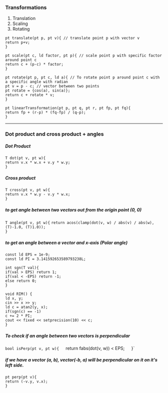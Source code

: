 ### Transformations 
1) Translation 
2) Scaling
3) Rotating 

`pt translate(pt p, pt v){ // translate point p with vector v`  
    `return p+v;`  
`}`  

`pt scale(pt c, ld factor, pt p){ // scale point p with specific factor around point c`  
    `return c + (p-c) * factor;`  
`}`  

`pt rotate(pt p, pt c, ld a){ // To rotate point p around point c with a specific angle with radian`  
    `pt v = p - c; // vector between two points`  
    `pt rotate = {cos(a), sin(a)};`  
    `return c + rotate * v;`  
`}`

`pt linearTransformation(pt p, pt q, pt r, pt fp, pt fq){`  
    `return fp + (r-p) * (fq-fp) / (q-p);`  
`}`

----
### Dot product and cross product + angles

##### Dot Product
`T dot(pt v, pt w){`  
    `return v.x * w.x + v.y * w.y;`  
`}`

##### Cross product 
`T cross(pt v, pt w){`  
    `return v.x * w.y - v.y * w.x;`  
`}`
##### to get angle between two vectors out from the origin point (0, 0)
`T angle(pt v, pt w){` 
    `return acos(clamp(dot(v, w) / abs(v) / abs(w), (T)-1.0, (T)1.0));`  
`}`
##### to get an angle between a vector and x-axis  (Polar angle)
`const ld EPS = 1e-9;`  
`const ld PI = 3.141592653589793238L;`

`int sgn(T val){`  
    `if(val > EPS) return 1;`  
    `if(val < -EPS) return -1;`  
    `else return 0;`  
`}`  
  
`void RIM() {`  
    `ld x, y;`  
    `cin >> x >> y;`  
    `ld c = atan2(y, x);`  
    `if(sgn(c) == -1)`  
        `c += 2 * PI;`  
    `cout << fixed << setprecision(10) << c;`  
`}`
##### To check if an angle between two vectors is perpendicular
`bool isPerp(pt v, pt w){  
    `return fabs(dot(v, w)) < EPS;`  
`}`
##### if we have a vector (a, b), vector(-b, a) will be perpendicular on it on it's left side.
`pt perp(pt v){`  
    `return (-v.y, v.x);`  
`}`


